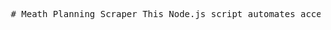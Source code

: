 <pre> # Meath Planning Scraper This Node.js script automates accessing Meath County Council's planning portal, agrees to the terms, and retrieves the links to planning application documents. ## Usage ```bash node scrape.mjs 2461047 ``` Replace `2461047` with any valid planning application ID. ## Features - Simulates "I Agree" checkbox and button - Triggers the "View Files" postback - Extracts document download links ## Dependencies - axios - cheerio - tough-cookie - axios-cookiejar-support ## Install ```bash npm install ``` </pre>